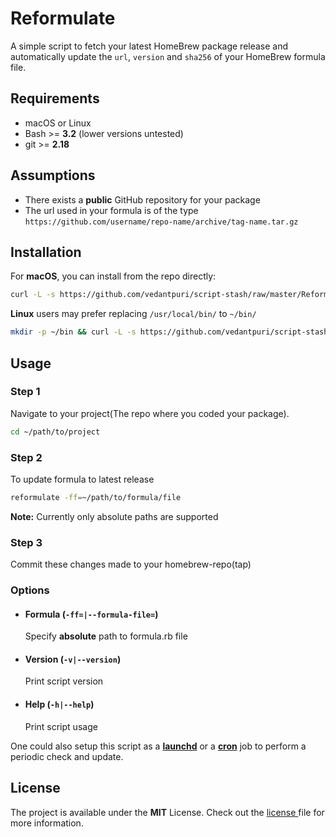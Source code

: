 # Reformulate
A simple script to fetch your latest HomeBrew package release and automatically update the `url`, `version` and `sha256` of your HomeBrew formula file.

## Requirements
- macOS or Linux
- Bash >= **3.2** (lower versions untested)
- git >= **2.18**

## Assumptions
- There exists a **public** GitHub repository for your package
- The url used in your formula is of the type `https://github.com/username/repo-name/archive/tag-name.tar.gz`

## Installation
For **macOS**, you can install from the repo directly:
```bash
curl -L -s https://github.com/vedantpuri/script-stash/raw/master/Reformulate/reformulate.sh > reformulate && mv reformulate /usr/local/bin/ && chmod 700 /usr/local/bin/reformulate && chmod +x /usr/local/bin/reformulate
```

**Linux** users may prefer replacing `/usr/local/bin/` to `~/bin/`
```bash
mkdir -p ~/bin && curl -L -s https://github.com/vedantpuri/script-stash/raw/master/Reformulate/reformulate.sh > reformulate && mv reformulate ~/bin/ && chmod 700 ~/bin/reformulate && chmod +x ~/bin/reformulate
```

## Usage
### Step 1
Navigate to your project(The repo where you coded your package).
```bash
cd ~/path/to/project
```

### Step 2
To update formula to latest release
```bash
reformulate -ff=~/path/to/formula/file
```

**Note:** Currently only absolute paths are supported

### Step 3
Commit these changes made to your homebrew-repo(tap)

### Options
- #### Formula (`-ff=|--formula-file=`)
  Specify **absolute** path to formula.rb file
- #### Version (`-v|--version`)
  Print script version
- #### Help (`-h|--help`)
  Print script usage

One could also setup this script as a [**launchd**](http://www.launchd.info) or a [**cron**](https://en.wikipedia.org/wiki/Cron) job to perform a periodic check and update.

## License
 The project is available under the **MIT** License. Check out the [license ](https://github.com/vedantpuri/script-stash/blob/master/LICENSE.md) file for more information.
